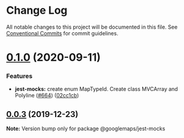 # Change Log

All notable changes to this project will be documented in this file.
See [Conventional Commits](https://conventionalcommits.org) for commit guidelines.

# [0.1.0](https://github.com/googlemaps/v3-utility-library/compare/@googlemaps/jest-mocks@0.0.3...@googlemaps/jest-mocks@0.1.0) (2020-09-11)


### Features

* **jest-mocks:** create enum MapTypeId. Create class MVCArray and Polyline ([#664](https://github.com/googlemaps/v3-utility-library/issues/664)) ([02cc1cb](https://github.com/googlemaps/v3-utility-library/commit/02cc1cbea4462a4e16364d821f122a8d34ef8b3b))





## [0.0.3](https://github.com/googlemaps/v3-utility-library/compare/@googlemaps/jest-mocks@0.0.2...@googlemaps/jest-mocks@0.0.3) (2019-12-23)

**Note:** Version bump only for package @googlemaps/jest-mocks
